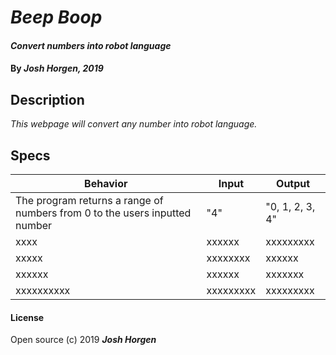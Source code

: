 # _Beep Boop_

#### _Convert numbers into robot language_

#### By _Josh Horgen, 2019_

## Description
_This webpage will convert any number into robot language._

## Specs

| Behavior | Input | Output |
| -------- | ----- | ------ |
| The program returns a range of numbers from 0 to the users inputted number | "4" | "0, 1, 2, 3, 4" |
| xxxx | xxxxxx | xxxxxxxxx |
| xxxxx | xxxxxxxx | xxxxxx |
| xxxxxx | xxxxxx | xxxxxxx |
| xxxxxxxxxx | xxxxxxxxx | xxxxxxxxx |

#### License

Open source (c) 2019 _**Josh Horgen**_
